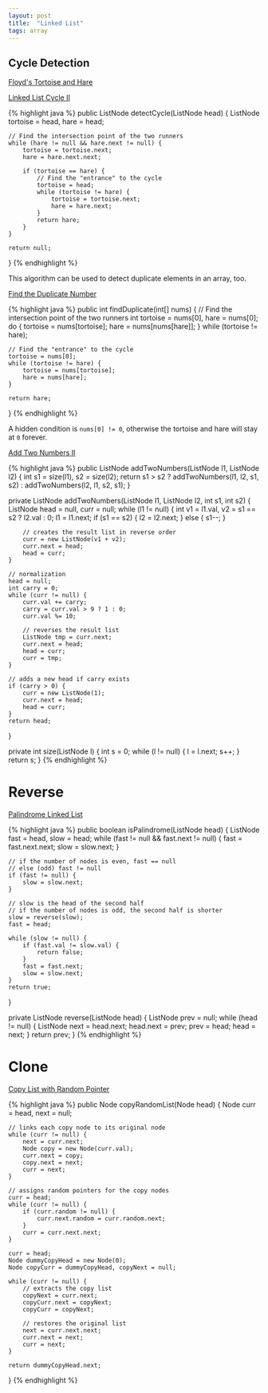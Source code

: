 ```yaml
---
layout: post
title:  "Linked List"
tags: array
---
```

## Cycle Detection

[Floyd's Tortoise and Hare](https://en.wikipedia.org/wiki/Cycle_detection#Floyd's_Tortoise_and_Hare)

[Linked List Cycle II][linked-list-cycle-ii]

{% highlight java %}
public ListNode detectCycle(ListNode head) {
    ListNode tortoise = head, hare = head;

    // Find the intersection point of the two runners
    while (hare != null && hare.next != null) {
        tortoise = tortoise.next;
        hare = hare.next.next;

        if (tortoise == hare) {
            // Find the "entrance" to the cycle
            tortoise = head;
            while (tortoise != hare) {
                tortoise = tortoise.next;
                hare = hare.next;
            }
            return hare;
        }
    }

    return null;
}
{% endhighlight %}

This algorithm can be used to detect duplicate elements in an array, too.

[Find the Duplicate Number][find-the-duplicate-number]

{% highlight java %}
public int findDuplicate(int[] nums) {
    // Find the intersection point of the two runners
    int tortoise = nums[0], hare = nums[0];
    do {
        tortoise = nums[tortoise];
        hare = nums[nums[hare]];
    } while (tortoise != hare);

    // Find the "entrance" to the cycle
    tortoise = nums[0];
    while (tortoise != hare) {
        tortoise = nums[tortoise];
        hare = nums[hare];
    }

    return hare;
}
{% endhighlight %}

A hidden condition is `nums[0] != 0`, otherwise the tortoise and hare will stay at `0` forever.
 
[Add Two Numbers II][add-two-numbers-ii]

{% highlight java %}
public ListNode addTwoNumbers(ListNode l1, ListNode l2) {
    int s1 = size(l1), s2 = size(l2);
    return s1 > s2 ? addTwoNumbers(l1, l2, s1, s2) : addTwoNumbers(l2, l1, s2, s1);
}

private ListNode addTwoNumbers(ListNode l1, ListNode l2, int s1, int s2) {
    ListNode head = null, curr = null;
    while (l1 != null) {
        int v1 = l1.val, v2 = s1 == s2 ? l2.val : 0;
        l1 = l1.next;
        if (s1 == s2) {
            l2 = l2.next;
        } else {
            s1--;
        }

        // creates the result list in reverse order
        curr = new ListNode(v1 + v2);
        curr.next = head;
        head = curr;
    }

    // normalization
    head = null;
    int carry = 0;
    while (curr != null) {
        curr.val += carry;
        carry = curr.val > 9 ? 1 : 0;
        curr.val %= 10;

        // reverses the result list
        ListNode tmp = curr.next;
        curr.next = head;
        head = curr;
        curr = tmp;
    }

    // adds a new head if carry exists
    if (carry > 0) {
        curr = new ListNode(1);
        curr.next = head;
        head = curr;
    }
    return head;
}

private int size(ListNode l) {
    int s = 0;
    while (l != null) {
        l = l.next;
        s++;
    }
    return s;
}
{% endhighlight %}

# Reverse

[Palindrome Linked List][palindrome-linked-list]

{% highlight java %}
public boolean isPalindrome(ListNode head) {
    ListNode fast = head, slow = head;
    while (fast != null && fast.next != null) {
        fast = fast.next.next;
        slow = slow.next;
    }

    // if the number of nodes is even, fast == null
    // else (odd) fast != null
    if (fast != null) {
        slow = slow.next;
    }

    // slow is the head of the second half
    // if the number of nodes is odd, the second half is shorter
    slow = reverse(slow);
    fast = head;

    while (slow != null) {
        if (fast.val != slow.val) {
            return false;
        }
        fast = fast.next;
        slow = slow.next;
    }
    return true;
}

private ListNode reverse(ListNode head) {
    ListNode prev = null;
    while (head != null) {
        ListNode next = head.next;
        head.next = prev;
        prev = head;
        head = next;
    }
    return prev;
}
{% endhighlight %}

# Clone

[Copy List with Random Pointer][copy-list-with-random-pointer]

{% highlight java %}
public Node copyRandomList(Node head) {
    Node curr = head, next = null;

    // links each copy node to its original node
    while (curr != null) {
        next = curr.next;
        Node copy = new Node(curr.val);
        curr.next = copy;
        copy.next = next;
        curr = next;
    }

    // assigns random pointers for the copy nodes
    curr = head;
    while (curr != null) {
        if (curr.random != null) {
            curr.next.random = curr.random.next;
        }
        curr = curr.next.next;
    }

    curr = head;
    Node dummyCopyHead = new Node(0);
    Node copyCurr = dummyCopyHead, copyNext = null;

    while (curr != null) {
        // extracts the copy list
        copyNext = curr.next;
        copyCurr.next = copyNext;
        copyCurr = copyNext;

        // restores the original list
        next = curr.next.next;
        curr.next = next;
        curr = next;
    }

    return dummyCopyHead.next;
}
{% endhighlight %}

[add-two-numbers-ii]: https://leetcode.com/problems/add-two-numbers-ii/
[copy-list-with-random-pointer]: https://leetcode.com/problems/copy-list-with-random-pointer/
[find-the-duplicate-number]: https://leetcode.com/problems/find-the-duplicate-number/
[linked-list-cycle-ii]: https://leetcode.com/problems/linked-list-cycle-ii/
[palindrome-linked-list]: https://leetcode.com/problems/palindrome-linked-list/
